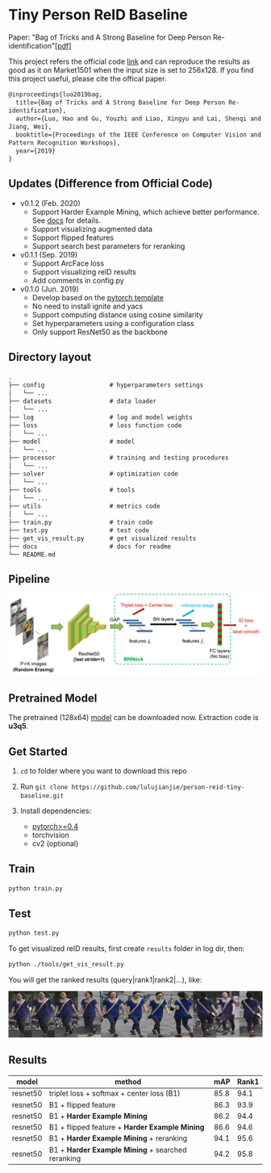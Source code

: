 # Tiny Person ReID Baseline
Paper: "Bag of Tricks and A Strong Baseline for Deep Person Re-identification"[[pdf]](https://arxiv.org/abs/1903.07071)

This project refers the official code [link](https://github.com/michuanhaohao/reid-strong-baseline) and can reproduce the results as good as it on Market1501 when the input size is set to 256x128. If you find this project useful, please cite the offical paper.

```
@inproceedings{luo2019bag,
  title={Bag of Tricks and A Strong Baseline for Deep Person Re-identification},
  author={Luo, Hao and Gu, Youzhi and Liao, Xingyu and Lai, Shenqi and Jiang, Wei},
  booktitle={Proceedings of the IEEE Conference on Computer Vision and Pattern Recognition Workshops},
  year={2019}
}
```

## Updates (Difference from Official Code)
* v0.1.2 (Feb. 2020)
    - Support Harder Example Mining, which achieve better performance. See [docs](https://tiny-reid.readthedocs.io/en/latest/loss/triplet.html#harder-example-mining) for details.
    - Support visualizing augmented data
    - Support flipped features
    - Support search best parameters for reranking
* v0.1.1 (Sep. 2019)
    - Support ArcFace loss
    - Support visualizing reID results
    - Add comments in config.py
* v0.1.0 (Jun. 2019)
    - Develop based on the [pytorch template](https://github.com/lulujianjie/pytorch-project-template) 
    - No need to install ignite and yacs
    - Support computing distance using cosine similarity
    - Set hyperparameters using a configuration class
    - Only support ResNet50 as the backbone

## Directory layout

    .
    ├── config                  # hyperparameters settings
    │   └── ...                 
    ├── datasets                # data loader
    │   └── ...           
    ├── log                     # log and model weights             
    ├── loss                    # loss function code
    │   └── ...   
    ├── model                   # model
    │   └── ...  
    ├── processor               # training and testing procedures
    │   └── ...    
    ├── solver                  # optimization code
    │   └── ...   
    ├── tools                   # tools
    │   └── ...
    ├── utils                   # metrics code
    │   └── ...
    ├── train.py                # train code 
    ├── test.py                 # test code 
    ├── get_vis_result.py       # get visualized results 
    ├── docs                    # docs for readme              
    └── README.md


## Pipeline
<div align=center>
<img src='docs/pipeline.jpg' width='800'>
</div>

## Pretrained Model
The pretrained (128x64) [model](https://pan.baidu.com/s/1FrEOT3h7lAePddFHNWIEjg) can be downloaded now.
Extraction code is **u3q5**.

## Get Started
1. `cd` to folder where you want to download this repo

2. Run `git clone https://github.com/lulujianjie/person-reid-tiny-baseline.git`

3. Install dependencies:
    - [pytorch>=0.4](https://pytorch.org/)
    - torchvision
    - cv2 (optional)


## Train

```bash
python train.py
```

## Test

```bash
python test.py
```

To get visualized reID results, first create `results` folder in log dir, then:
```bash
python ./tools/get_vis_result.py

```
You will get the ranked results (query|rank1|rank2|...), like:
<div align=center>
<img src='docs/results.png' width='600'>
</div>

## Results

|model|method|mAP|Rank1|
|---- |----  |----|----|
|resnet50|triplet loss + softmax + center loss (B1)| 85.8| 94.1 |
|resnet50|B1 + flipped feature| 86.3| 93.9 |
|resnet50|B1 + **Harder Example Mining**| 86.2| 94.4 |
|resnet50|B1 + flipped feature + **Harder Example Mining**| 86.6| 94.6 |
|resnet50|B1 + **Harder Example Mining** + reranking| 94.1| 95.6 |
|resnet50|B1 + **Harder Example Mining** + searched reranking| 94.2| 95.8 |